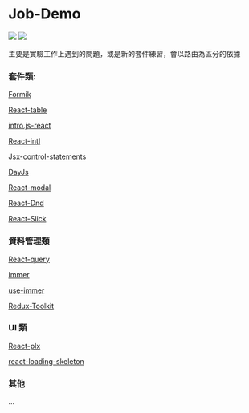 # Job-Demo

<div>
  <img src="https://img.shields.io/badge/made%20by-janlin002-green" />
  <img src="https://img.shields.io/badge/project%20name-JOB--DEMO-blue" />
</div>

主要是實驗工作上遇到的問題，或是新的套件練習，會以路由為區分的依據

### 套件類:

[Formik](https://github.com/jaredpalmer/formik)

[React-table](https://github.com/TanStack/react-table)

[intro.js-react](https://github.com/HiDeoo/intro.js-react)

[React-intl]()

[Jsx-control-statements](https://github.com/AlexGilleran/jsx-control-statements)

[DayJs](https://github.com/iamkun/dayjs)

[React-modal](https://github.com/reactjs/react-modal)

[React-Dnd](https://github.com/react-dnd/react-dnd)

[React-Slick](https://github.com/akiran/react-slick)

### 資料管理類

[React-query](https://github.com/tannerlinsley/react-query)

[Immer](https://github.com/immerjs/immer)

[use-immer](https://github.com/immerjs/use-immer)

[Redux-Toolkit](https://github.com/reduxjs/redux-toolkit)

### UI 類

[React-plx](https://github.com/Stanko/react-plx)

[react-loading-skeleton](https://github.com/dvtng/react-loading-skeleton)

### 其他

...

